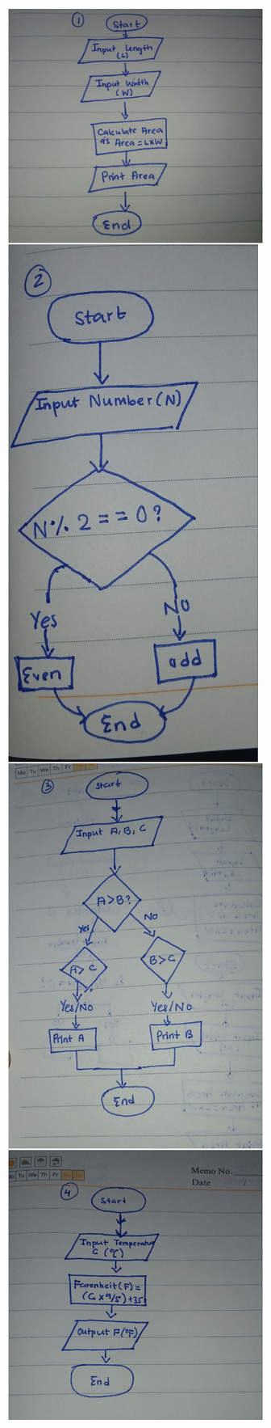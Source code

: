 ![alt text](photo_2025-08-19_12-59-35-1.jpg)
![alt text](photo_2025-08-19_12-59-37.jpg)
![alt text](photo_2025-08-19_12-59-34-1.jpg)
![alt text](photo_2025-08-19_12-59-33-1.jpg)